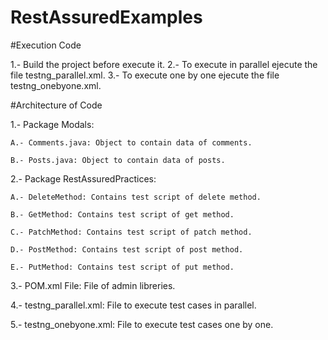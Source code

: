 # RestAssuredExamples

#Execution Code

1.- Build the project before execute it.
2.- To execute in parallel ejecute the file testng_parallel.xml.
3.- To execute one by one ejecute the file testng_onebyone.xml.

#Architecture of Code

1.- Package Modals:

    A.- Comments.java: Object to contain data of comments.
    
    B.- Posts.java: Object to contain data of posts.
    
2.- Package RestAssuredPractices:

    A.- DeleteMethod: Contains test script of delete method.
    
    B.- GetMethod: Contains test script of get method.
    
    C.- PatchMethod: Contains test script of patch method.
    
    D.- PostMethod: Contains test script of post method.
    
    E.- PutMethod: Contains test script of put method.
    
3.- POM.xml File: File of admin libreries.

4.- testng_parallel.xml: File to execute test cases in parallel.

5.- testng_onebyone.xml: File to execute test cases one by one.
